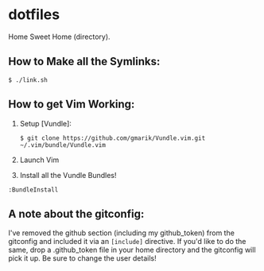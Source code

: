 dotfiles
========

Home Sweet Home (directory).

How to Make all the Symlinks:
-----------------------------

```
$ ./link.sh
```

How to get Vim Working:
-----------------------

1. Setup [Vundle]:

     ```
     $ git clone https://github.com/gmarik/Vundle.vim.git ~/.vim/bundle/Vundle.vim
     ```

2. Launch Vim

3. Install all the Vundle Bundles!

  ```vim
  :BundleInstall
  ```

A note about the gitconfig:
---------------------------

I've removed the github section (including my github_token) from the gitconfig and included it via an ```[include]``` directive.  If you'd like to do the same, drop a .github_token file in your home directory and the gitconfig will pick it up.  Be sure to change the user details!
